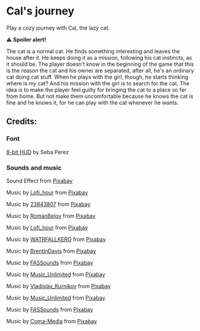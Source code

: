 # Cal's journey

Play a cozy journey with Cal, the lazy cat.


 ⚠️ **Spoiler alert!**
 
 The cat is a normal cat. He finds something interesting and leaves the house after it. He keeps doing it as a mission, following his cat instincts, as it should be. The player doesn't know in the beginning of the game that this is the reason the cat and his owner are separated, after all, he's an ordinary cat doing cat stuff. When he plays with the girl, though, he starts thinking where is my cat? And his mission with the girl is to search for the cat. The idea is to make the player feel guilty for bringing the cat to a place so far from home. But not make them uncomfortable because he knows the cat is fine and he knows it, for he can play with the cat whenever he wants.

## Credits:

### Font

<a href="https://www.dafont.com/pt/8-bit-hud.font">8-bit HUD</a> by Seba Perez


### Sounds and music

Sound Effect from <a href="https://pixabay.com/?utm_source=link-attribution&amp;utm_medium=referral&amp;utm_campaign=music&amp;utm_content=28700">Pixabay</a>

Music by <a href="https://pixabay.com/users/lofi_hour-28600719/?utm_source=link-attribution&amp;utm_medium=referral&amp;utm_campaign=music&amp;utm_content=118973">Lofi_hour</a> from <a href="https://pixabay.com/music//?utm_source=link-attribution&amp;utm_medium=referral&amp;utm_campaign=music&amp;utm_content=118973">Pixabay</a>

Music by <a href="https://pixabay.com/users/23843807-23843807/?utm_source=link-attribution&amp;utm_medium=referral&amp;utm_campaign=music&amp;utm_content=9503">23843807</a> from <a href="https://pixabay.com//?utm_source=link-attribution&amp;utm_medium=referral&amp;utm_campaign=music&amp;utm_content=9503">Pixabay</a>

Music by <a href="https://pixabay.com/users/romanbelov-25347333/?utm_source=link-attribution&amp;utm_medium=referral&amp;utm_campaign=music&amp;utm_content=15283">RomanBelov</a> from <a href="https://pixabay.com//?utm_source=link-attribution&amp;utm_medium=referral&amp;utm_campaign=music&amp;utm_content=15283">Pixabay</a>

Music by <a href="https://pixabay.com/users/lofi_hour-28600719/?utm_source=link-attribution&amp;utm_medium=referral&amp;utm_campaign=music&amp;utm_content=118974">Lofi_hour</a> from <a href="https://pixabay.com/music//?utm_source=link-attribution&amp;utm_medium=referral&amp;utm_campaign=music&amp;utm_content=118974">Pixabay</a>

Music by <a href="https://pixabay.com/users/watrfallkero-22758067/?utm_source=link-attribution&amp;utm_medium=referral&amp;utm_campaign=music&amp;utm_content=7373">WATRFALLKERO</a> from <a href="https://pixabay.com/music//?utm_source=link-attribution&amp;utm_medium=referral&amp;utm_campaign=music&amp;utm_content=7373">Pixabay</a>

Music by <a href="https://pixabay.com/users/brentindavis-27911591/?utm_source=link-attribution&amp;utm_medium=referral&amp;utm_campaign=music&amp;utm_content=115135">BrentinDavis</a> from <a href="https://pixabay.com//?utm_source=link-attribution&amp;utm_medium=referral&amp;utm_campaign=music&amp;utm_content=115135">Pixabay</a>

Music by <a href="https://pixabay.com/users/fassounds-3433550/?utm_source=link-attribution&amp;utm_medium=referral&amp;utm_campaign=music&amp;utm_content=112192">FASSounds</a> from <a href="https://pixabay.com//?utm_source=link-attribution&amp;utm_medium=referral&amp;utm_campaign=music&amp;utm_content=112192">Pixabay</a>

Music by <a href="https://pixabay.com/users/music_unlimited-27600023/?utm_source=link-attribution&amp;utm_medium=referral&amp;utm_campaign=music&amp;utm_content=111861">Music_Unlimited</a> from <a href="https://pixabay.com/music//?utm_source=link-attribution&amp;utm_medium=referral&amp;utm_campaign=music&amp;utm_content=111861">Pixabay</a>

Music by <a href="https://pixabay.com/users/vladislav_kurnikov-27759797/?utm_source=link-attribution&amp;utm_medium=referral&amp;utm_campaign=music&amp;utm_content=112369">Vladislav_Kurnikov</a> from <a href="https://pixabay.com/music//?utm_source=link-attribution&amp;utm_medium=referral&amp;utm_campaign=music&amp;utm_content=112369">Pixabay</a>

Music by <a href="https://pixabay.com/users/music_unlimited-27600023/?utm_source=link-attribution&amp;utm_medium=referral&amp;utm_campaign=music&amp;utm_content=113777">Music_Unlimited</a> from <a href="https://pixabay.com/music//?utm_source=link-attribution&amp;utm_medium=referral&amp;utm_campaign=music&amp;utm_content=113777">Pixabay</a>

Music by <a href="https://pixabay.com/users/fassounds-3433550/?utm_source=link-attribution&amp;utm_medium=referral&amp;utm_campaign=music&amp;utm_content=112190">FASSounds</a> from <a href="https://pixabay.com//?utm_source=link-attribution&amp;utm_medium=referral&amp;utm_campaign=music&amp;utm_content=112190">Pixabay</a>

Music by <a href="https://pixabay.com/users/coma-media-24399569/?utm_source=link-attribution&amp;utm_medium=referral&amp;utm_campaign=music&amp;utm_content=11204">Coma-Media</a> from <a href="https://pixabay.com//?utm_source=link-attribution&amp;utm_medium=referral&amp;utm_campaign=music&amp;utm_content=11204">Pixabay</a>
